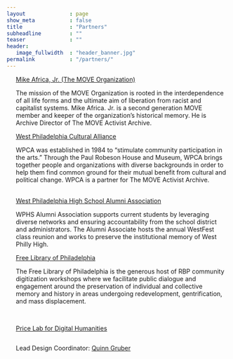 ```yaml
---
layout              : page
show_meta           : false
title               : "Partners"
subheadline         : ""
teaser              : ""
header:
   image_fullwidth  : "header_banner.jpg"
permalink           : "/partners/"
---
```

<div class="row 2">
    <div class="large-6 columns">
        <img src="{{ site.urlimg }}MOVE.jpg" alt="">
        <div class="accordion" data-accordion>
            <div class="accordion-navigation">
                <a href="#panel1a">Mike Africa, Jr. (The MOVE Organization)</a>
                <div id="panel1a" class="content inactive">
                    <p>The mission of the MOVE Organization is rooted in the interdependence of all life forms and the ultimate aim of liberation from racist and capitalist systems. Mike Africa. Jr. is a second generation MOVE member and keeper of the organization’s historical memory. He is Archive Director of The MOVE Activist Archive.</p>
                </div>
            </div>
        </div>        
    </div>
    <div class="large-6 columns">
        <img src="{{ site.urlimg }}placeholder.jpg" alt="">
        <div class="accordion" data-accordion>
            <div class="accordion-navigation">
                <a href="#panel2a">West Philadelphia Cultural Alliance</a>
                <div id="panel2a" class="content inactive">
                    <p>WPCA was established in 1984 to “stimulate community participation in the arts.” Through the Paul Robeson House and Museum, WPCA brings together people and organizations with diverse backgrounds in order to help them find common ground for their mutual benefit from cultural and political change. WPCA is a partner for The MOVE Activist Archive.</p>
                </div>
            </div>
        </div>
    </div>
</div>
<br>

<div class="row 3">
    <div class="large-6 columns">
        <img src="{{ site.urlimg }}wphsaa_classic.jpg" alt="">
        <div class="accordion" data-accordion>
            <div class="accordion-navigation">
                <a href="#panel3a">West Philadelphia High School Alumni Association</a>
                <div id="panel3a" class="content inactive">
                    <p>WPHS Alumni Association supports current students by leveraging diverse networks and ensuring accountability from the school district and administrators. The Alumni Associate hosts the annual WestFest class reunion and works to preserve the institutional memory of West Philly High.</p>
                </div>
            </div>
        </div>
    </div>
     <div class="large-6 columns">
        <img src="{{ site.urlimg }}placeholder.jpg" alt="">
        <div class="accordion" data-accordion>
            <div class="accordion-navigation">
                <a href="#panel4a">Free Library of Philadelphia</a>
                <div id="panel4a" class="content inactive">
                    <p>The Free Library of Philadelphia is the generous host of RBP community digitization workshops where we facilitate public dialogue and engagement around the preservation of individual and collective memory and history in areas undergoing redevelopment, gentrification, and mass displacement.</p>
                </div>
            </div>
        </div>
    </div>
</div>
<br>
<div class="row 4">
    <div class="large-6 columns">
        <img src="{{ site.urlimg }}price_logo.png" alt="">
        <p><a href="https://pricelab.sas.upenn.edu/">Price Lab for Digital Humanities</a></p>
    </div>
    <div class="large-6 columns">
        <img src="{{ site.urlimg }}placeholder.jpg" alt="">
        <p>Lead Design Coordinator: <a href="https://www.linkedin.com/in/quinn-gruber-257005205">Quinn Gruber</a></p>
    </div>
</div>
